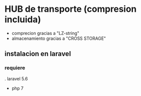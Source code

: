 # HUB de transporte (compresion incluida)
- comprecion gracias a "LZ-string"
- almacenamiento gracias a "CROSS STORAGE"
## instalacion en laravel
### requiere
. laravel 5.6
- php 7
